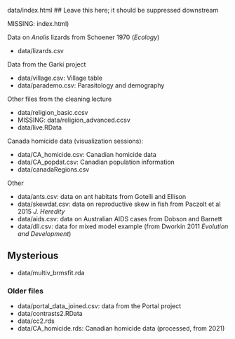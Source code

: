 
data/index.html ## Leave this here; it should be suppressed downstream

MISSING: index.html)

Data on *Anolis* lizards from Schoener 1970 (*Ecology*)
* data/lizards.csv

Data from the Garki project
* data/village.csv: Village table
* data/parademo.csv: Parasitology and demography

Other files from the cleaning lecture
* data/religion_basic.ccsv
* MISSING: data/religion_advanced.ccsv
* data/live.RData

Canada homicide data (visualization sessions):
* data/CA_homicide.csv: Canadian homicide data
* data/CA_popdat.csv: Canadian population information
* data/canadaRegions.csv

Other
* data/ants.csv: data on ant habitats from Gotelli and Ellison
* data/skewdat.csv: data on reproductive skew in fish from Paczolt et al 2015 *J. Heredity*
* data/aids.csv: data on Australian AIDS cases from Dobson and Barnett
* data/dll.csv: data for mixed model example (from Dworkin 2011 *Evolution and Development*)

## Mysterious
* data/multiv_brmsfit.rda

### Older files ###

* data/portal_data_joined.csv: data from the Portal project
* data/contrasts2.RData
* data/cc2.rds
* data/CA_homicide.rds: Canadian homicide data (processed, from 2021)

